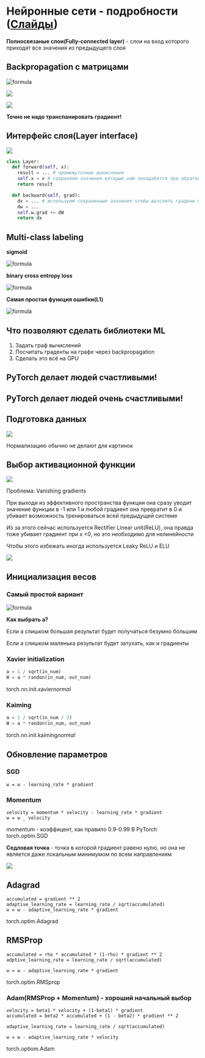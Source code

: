 # Нейронные сети - подробности ([Слайды](https://www.dropbox.com/s/bdk2rdjxx4c0cte/Lecture%204%20-%20Framework%20%26%20Details%20-%20annotated.pdf?dl=0))

**Полносвязаные слои(Fully-connected layer)** - слои на вход которого приходят все значения из предыдущего слоя

## Backpropagation с матрицами

![formula](https://render.githubusercontent.com/render/math?math=f=\frac{1}{2}||X*W||)

![](images/2020-09-28-17-25-18.png)

![](images/2020-09-28-17-52-03.png)

**Точно не надо транспанировать градиент!**

## Интерфейс слоя(Layer interface)

![](images/2020-09-28-17-56-12.png)

```python
class Layer:
  def forward(self, x):
    result = ... # промежуточные вычисления
    self.x = x # сохраняем значения которые нам понадабятся при обратном проходе
    return result

  def backward(self, grad):
    dx = ... # используем сохраненные значения чтобы вычслить градени по x и по w
    dw = ...
    self.w.grad += dW
    return dx
```

## Multi-class labeling

**sigmoid**

![formula](<https://render.githubusercontent.com/render/math?math=p(C=i|x)=\frac{1}{1%2Be^{-y_i}}>)

**binary cross entropy loss**

![formula](<https://render.githubusercontent.com/render/math?math=-\frac{1}{n}\sum_{s}{\sum_{c}{gt_cln{p(c|x_s)%2B(1-gt_c)*ln(1-p(c|x_s))}}}>)

**Самая простая функция ошибки(L1)**

![formula](https://render.githubusercontent.com/render/math?math=L=\frac{1}{n}\sum_{s}{\sum_{i}{|y_i-gt_i|}})

## Что позволяют сделать библиотеки ML

1. Задать граф вычислений
2. Посчитать граденты на графе через backpropagation
3. Сделать это всё на GPU

## PyTorch делает людей счастливыми!

## PyTorch делает людей очень счастливыми!

## Подготовка данных

![](images/2020-09-29-14-46-48.png)

Нормализацию обычно не делают для картинок

## Выбор активационной функции

![](images/2020-09-29-14-50-15.png)

Проблема: Vanishing gradients

При выходи из эффективного пространства функции она сразу уводит значение функции в -1 или 1 и любой градиент она превратит в 0 и убивает возможность тренироваться всей предыдущей системе

Из за этого сейчас используется Rectifier Linear unit(ReLU), она правда тоже убивает градиент при x <0, но это необходимо для нелинейности

Чтобы этого избежать иногда используется Leaky ReLU и ELU

![](images/2020-09-29-14-55-59.png)

## Инициализация весов

### Самый простой вариант

![formula](<https://render.githubusercontent.com/render/math?math=W=a*random(w,h)>)

**Как выбрать a?**

Если a слишком большая результат будет получаться безумно большим

Если а слишком маленька результат будет затухать, как и градиенты

### Xavier initialization

```python
a = 1 / sqrt(in_num)
W = a * randon(in_num, out_num)
```

torch.nn.init.xavier*normal*

### Kaiming

```python
a = 1 / sqrt(in_num / 2)
W = a * randon(in_num, out_num)
```

torch.nn.init.kaiming*normal*

## Обновление параметров

### SGD

```
w = w - learning_rate * gradient
```

### Momentum

```
velocity = momentum * velocity - learning_rate * gradient
w = w _ velocity
```

momentum - коэффицент, как правило 0.9-0.99
В PyTorch torch.optim.SGD

**Седловая точка** - точка в которой градиент равено нулю, но она не является даже локальным минимумом по всем направлениям

![](images/2020-09-29-15-23-10.png)

## Adagrad

```
accumulated = gradient ** 2
adaptive_learning_rate = learning_rate / sqrt(accumulated)
w = w - adaptive_learning_rate * gradient
```

torch.optim.Adagrad

## RMSProp

```
accumulated = rho * accumulated * (1-rho) * gradient ** 2
adptive_learning_rate = learning_rate / sqrt(accumulated)

w = w - adaptive_learning_rate * gradient
```

torch.optim.RMSprop

### Adam(RMSProp + Momentum) - хороший начальный выбор

```
velocity = beta1 * velocity + (1-beta1) * gradient
accumulated = beta2 * accumulated + (1 - beta2) * gradient ** 2

adaptive_learning_rate = learning_rate / sqrt(accumulated)

w = w - adaptive_learning_rate * velocity
```

torch.optiom.Adam
